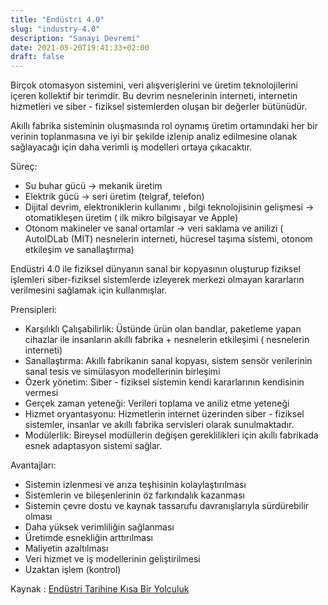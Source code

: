 ```yaml
---
title: "Endüstri 4.0"
slug: "industry-4.0"
description: "Sanayi Devremi"
date: 2021-05-20T19:41:33+02:00
draft: false
---
```


Birçok otomasyon sistemini, veri alışverişlerini ve üretim teknolojilerini içeren kollektif bir terimdir.
Bu devrim nesnelerinin interneti, internetin hizmetleri ve siber - fiziksel sistemlerden oluşan bir değerler bütünüdür.

Akıllı fabrika sisteminin oluşmasında rol oynamış üretim ortamındaki her bir verinin toplanmasına ve iyi bir şekilde izlenip analiz edilmesine olanak sağlayacağı için daha verimli iş modelleri ortaya çıkacaktır.

Süreç:
- Su buhar gücü -> mekanik üretim
- Elektrik gücü -> seri üretim (telgraf, telefon)
- Dijital devrim, elektroniklerin kullanımı , bilgi teknolojisinin gelişmesi -> otomatikleşen üretim ( ilk mikro bilgisayar ve Apple)
- Otonom makineler ve sanal ortamlar -> veri saklama ve anilizi ( AutoIDLab (MIT) nesnelerin interneti, hücresel taşıma sistemi, otonom etkileşim ve sanallaştırma)

Endüstri 4.0 ile fiziksel dünyanın sanal bir kopyasının oluşturup fiziksel işlemleri siber-fiziksel sistemlerde izleyerek merkezi olmayan kararların verilmesini sağlamak için kullanmışlar.

Prensipleri:
- Karşılıklı Çalışabilirlik: Üstünde ürün olan bandlar, paketleme yapan cihazlar ile insanların akıllı fabrika + nesnelerin etkileşimi ( nesnelerin interneti)
- Sanallaştırma: Akıllı fabrikanın sanal kopyası, sistem sensör verilerinin sanal tesis ve simülasyon modellerinin birleşimi
- Özerk yönetim: Siber - fiziksel sistemin kendi kararlarının kendisinin vermesi
- Gerçek zaman yeteneği: Verileri toplama ve aniliz etme yeteneği
- Hizmet oryantasyonu: Hizmetlerin internet üzerinden siber - fiziksel sistemler, insanlar ve akıllı fabrika servisleri olarak sunulmaktadır.
- Modülerlik: Bireysel modüllerin değişen gereklilikleri için akıllı fabrikada esnek adaptasyon sistemi sağlar.

Avantajları:
- Sistemin izlenmesi ve arıza teşhisinin kolaylaştırılması
- Sistemlerin ve bileşenlerinin öz farkındalık kazanması
- Sistemin çevre dostu ve kaynak tassarufu davranışlarıyla sürdürebilir olması
- Daha yüksek verimliliğin sağlanması
- Üretimde esnekliğin arttırılması
- Maliyetin azaltılması
- Veri hizmet ve iş modellerinin geliştirilmesi
- Uzaktan işlem (kontrol)

Kaynak : [Endüstri Tarihine Kısa Bir Yolculuk](https://www.endustri40.com/endustri-tarihine-kisa-bir-yolculuk/)
